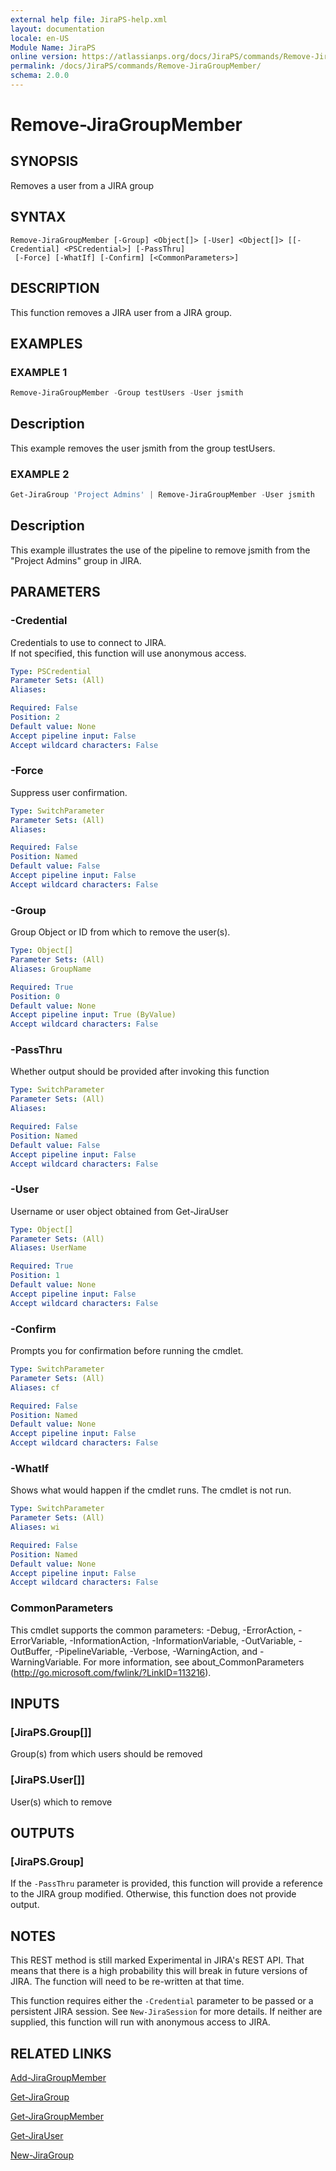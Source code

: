 ```yaml
---
external help file: JiraPS-help.xml
layout: documentation
locale: en-US
Module Name: JiraPS
online version: https://atlassianps.org/docs/JiraPS/commands/Remove-JiraGroupMember/
permalink: /docs/JiraPS/commands/Remove-JiraGroupMember/
schema: 2.0.0
---
```


# Remove-JiraGroupMember

## SYNOPSIS

Removes a user from a JIRA group

## SYNTAX

```
Remove-JiraGroupMember [-Group] <Object[]> [-User] <Object[]> [[-Credential] <PSCredential>] [-PassThru]
 [-Force] [-WhatIf] [-Confirm] [<CommonParameters>]
```

## DESCRIPTION

This function removes a JIRA user from a JIRA group.

## EXAMPLES

### EXAMPLE 1

```powershell
Remove-JiraGroupMember -Group testUsers -User jsmith
```

Description  
 -----------  
This example removes the user jsmith from the group testUsers.

### EXAMPLE 2

```powershell
Get-JiraGroup 'Project Admins' | Remove-JiraGroupMember -User jsmith
```

Description  
 -----------  
This example illustrates the use of the pipeline to remove jsmith from the "Project Admins" group in JIRA.

## PARAMETERS

### -Credential

Credentials to use to connect to JIRA.  
If not specified, this function will use anonymous access.

```yaml
Type: PSCredential
Parameter Sets: (All)
Aliases:

Required: False
Position: 2
Default value: None
Accept pipeline input: False
Accept wildcard characters: False
```

### -Force

Suppress user confirmation.

```yaml
Type: SwitchParameter
Parameter Sets: (All)
Aliases:

Required: False
Position: Named
Default value: False
Accept pipeline input: False
Accept wildcard characters: False
```

### -Group

Group Object or ID from which to remove the user(s).

```yaml
Type: Object[]
Parameter Sets: (All)
Aliases: GroupName

Required: True
Position: 0
Default value: None
Accept pipeline input: True (ByValue)
Accept wildcard characters: False
```

### -PassThru

Whether output should be provided after invoking this function

```yaml
Type: SwitchParameter
Parameter Sets: (All)
Aliases:

Required: False
Position: Named
Default value: False
Accept pipeline input: False
Accept wildcard characters: False
```

### -User

Username or user object obtained from Get-JiraUser

```yaml
Type: Object[]
Parameter Sets: (All)
Aliases: UserName

Required: True
Position: 1
Default value: None
Accept pipeline input: False
Accept wildcard characters: False
```

### -Confirm

Prompts you for confirmation before running the cmdlet.

```yaml
Type: SwitchParameter
Parameter Sets: (All)
Aliases: cf

Required: False
Position: Named
Default value: None
Accept pipeline input: False
Accept wildcard characters: False
```

### -WhatIf

Shows what would happen if the cmdlet runs.
The cmdlet is not run.

```yaml
Type: SwitchParameter
Parameter Sets: (All)
Aliases: wi

Required: False
Position: Named
Default value: None
Accept pipeline input: False
Accept wildcard characters: False
```

### CommonParameters
This cmdlet supports the common parameters: -Debug, -ErrorAction, -ErrorVariable, -InformationAction, -InformationVariable, -OutVariable, -OutBuffer, -PipelineVariable, -Verbose, -WarningAction, and -WarningVariable. For more information, see about_CommonParameters (http://go.microsoft.com/fwlink/?LinkID=113216).

## INPUTS

### [JiraPS.Group[]]

Group(s) from which users should be removed

### [JiraPS.User[]]

User(s) which to remove

## OUTPUTS

### [JiraPS.Group]

If the `-PassThru` parameter is provided, this function will provide a reference to the JIRA group modified.
Otherwise, this function does not provide output.

## NOTES

This REST method is still marked Experimental in JIRA's REST API.
That means that there is a high probability this will break in future versions of JIRA.
The function will need to be re-written at that time.

This function requires either the `-Credential` parameter to be passed or a persistent JIRA session.
See `New-JiraSession` for more details.
If neither are supplied, this function will run with anonymous access to JIRA.

## RELATED LINKS

[Add-JiraGroupMember](../Add-JiraGroupMember/)

[Get-JiraGroup](../Get-JiraGroup/)

[Get-JiraGroupMember](../Get-JiraGroupMember/)

[Get-JiraUser](../Get-JiraUser/)

[New-JiraGroup](../New-JiraGroup/)
